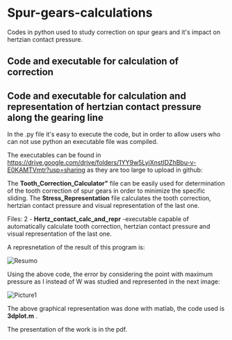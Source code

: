 # Spur-gears-calculations

Codes in python used to study correction on spur gears and it's impact on hertzian contact pressure. 

## Code and executable for calculation of correction

## Code and executable for calculation and representation of hertzian contact pressure along the gearing line
In the .py file it's easy to execute the code, but in order to allow users who can not use python an executable file was compiled. 


The executables can be found in https://drive.google.com/drive/folders/1YY9w5LyiXnstIDZhBbu-v-E0KAMTVmtr?usp=sharing  as they are too large to upload in github:

The **Tooth_Correction_Calculator"** file can be easily used for determination of the tooth correction of spur gears in order to minimize the specific sliding.
The **Stress_Representation** file calculates the tooth correction, hertzian contact pressure and visual representation of the last one. 

Files: 2 - **Hertz_contact_calc_and_repr**
-executable capable of automatically calculate tooth correction, hertzian contact pressure and visual representation of the last one. 

A represnetation of the result of this program is:

![Resumo](https://user-images.githubusercontent.com/62217530/125612286-92f2f7ce-838f-45cf-8110-de9d4c2a516e.png)

Using the above code, the error by considering the point with maximum pressure as I instead of W was studied and represented in the next image:

![Picture1](https://user-images.githubusercontent.com/62217530/125613574-7b4e0644-bcad-45e8-af10-1938e184df8a.png)

The above graphical representation was done with matlab, the code used is **3dplot.m** .

The presentation of the work is in the pdf.
